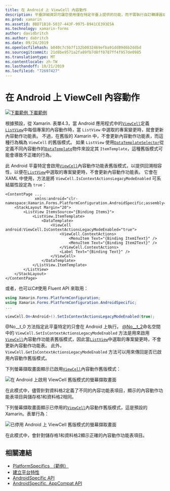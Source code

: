 ```yaml
---
title: 在 Android 上 ViewCell 內容動作
description: 平臺詳細資訊可讓您使用僅在特定平臺上提供的功能，而不需執行自訂轉譯器或效果。 本文說明如何使用可啟用 ViewCell 內容動作舊版模式的 Android 平臺特定。
ms.prod: xamarin
ms.assetid: 8BD71B10-5037-443F-9975-B941CE393E5A
ms.technology: xamarin-forms
author: davidbritch
ms.author: dabritch
ms.date: 09/24/2019
ms.openlocfilehash: b040c7c5b7f132b0832469efba91dd89d6b2ddbd
ms.sourcegitcommit: 21d8be9571a2fa89fb7d8ff0787ff4f957de0985
ms.translationtype: MT
ms.contentlocale: zh-TW
ms.lasthandoff: 10/21/2019
ms.locfileid: "72697427"
---
```

# <a name="viewcell-context-actions-on-android"></a>在 Android 上 ViewCell 內容動作

[![下載範例](~/media/shared/download.png) 下載範例](https://docs.microsoft.com/samples/xamarin/xamarin-forms-samples/userinterface-platformspecifics)

根據預設，從 Xamarin. 表單4.3，當 Android 應用程式中的[`ViewCell`](xref:Xamarin.Forms.ViewCell)定義[`ListView`](xref:Xamarin.Forms.ListView)中每個專案的內容動作時，當 `ListView` 中選取的專案變更時，就會更新內容動作功能表。 不過，在舊版的 Xamarin 中，不會更新內容動作功能表，而這種行為稱為 `ViewCell` 的舊版模式。 如果 `ListView` 使用[`DataTemplateSelector`](xref:Xamarin.Forms.DataTemplateSelector)從定義不同內容動作的[`DataTemplate`](xref:Xamarin.Forms.DataTemplate)物件來設定其 `ItemTemplate`，這種舊版模式可能會導致不正確的行為。

此 Android 平臺特定會啟用[`ViewCell`](xref:Xamarin.Forms.ViewCell)內容動作功能表舊版模式，以提供回溯相容性，以便在[`ListView`](xref:Xamarin.Forms.ListView)中選取的專案變更時，不會更新內容動作功能表。 它會在 XAML 中使用，方法是將 `ViewCell.IsContextActionsLegacyModeEnabled` 可系結屬性設定為 `true`：

```xaml
<ContentPage ...
             xmlns:android="clr-namespace:Xamarin.Forms.PlatformConfiguration.AndroidSpecific;assembly=Xamarin.Forms.Core">
    <StackLayout Margin="20">
        <ListView ItemsSource="{Binding Items}">
            <ListView.ItemTemplate>
                <DataTemplate>
                    <ViewCell android:ViewCell.IsContextActionsLegacyModeEnabled="true">
                        <ViewCell.ContextActions>
                            <MenuItem Text="{Binding Item1Text}" />
                            <MenuItem Text="{Binding Item2Text}" />
                        </ViewCell.ContextActions>
                        <Label Text="{Binding Text}" />
                    </ViewCell>
                </DataTemplate>
            </ListView.ItemTemplate>
        </ListView>
    </StackLayout>
</ContentPage>
```

或者，也可以C#使用 Fluent API 來取用：

```csharp
using Xamarin.Forms.PlatformConfiguration;
using Xamarin.Forms.PlatformConfiguration.AndroidSpecific;
...

viewCell.On<Android>().SetIsContextActionsLegacyModeEnabled(true);
```

@No__t_0 方法指定此平臺特定的只會在 Android 上執行。 [@No__t_2](xref:Xamarin.Forms.PlatformConfiguration.AndroidSpecific)命名空間中的 `ViewCell.SetIsContextActionsLegacyModeEnabled` 方法是用來啟用[`ViewCell`](xref:Xamarin.Forms.ViewCell)內容動作功能表舊版模式，因此當[`ListView`](xref:Xamarin.Forms.ListView)中選取的專案變更時，不會更新內容動作功能表。 此外，`ViewCell.GetIsContextActionsLegacyModeEnabled` 方法可以用來傳回是否已啟用內容動作舊版模式。

下列螢幕擷取畫面顯示已啟用[`ViewCell`](xref:Xamarin.Forms.ViewCell)內容動作舊版模式：

![在 Android 上啟用 ViewCell 舊版模式的螢幕擷取畫面](viewcell-context-actions-images/legacy-mode-enabled.png "ViewCell 舊版模式已啟用")

在此模式中，儘管針對資料格2定義了不同的內容功能表項目，顯示的內容動作功能表項目與儲存格1和資料格2相同。

下列螢幕擷取畫面顯示已停用的[`ViewCell`](xref:Xamarin.Forms.ViewCell)內容動作舊版模式，這是預設的 Xamarin。表單行為：

![已停用 Android 上 ViewCell 舊版模式的螢幕擷取畫面](viewcell-context-actions-images/legacy-mode-disabled.png "已停用 ViewCell 舊版模式")

在此模式中，會針對儲存格1和資料格2顯示正確的內容動作功能表項目。

## <a name="related-links"></a>相關連結

- [PlatformSpecifics （範例）](https://docs.microsoft.com/samples/xamarin/xamarin-forms-samples/userinterface-platformspecifics)
- [建立平台特性](~/xamarin-forms/platform/platform-specifics/index.md#creating-platform-specifics)
- [AndroidSpecific API](xref:Xamarin.Forms.PlatformConfiguration.AndroidSpecific)
- [AndroidSpecific. AppCompat API](xref:Xamarin.Forms.PlatformConfiguration.AndroidSpecific.AppCompat)
